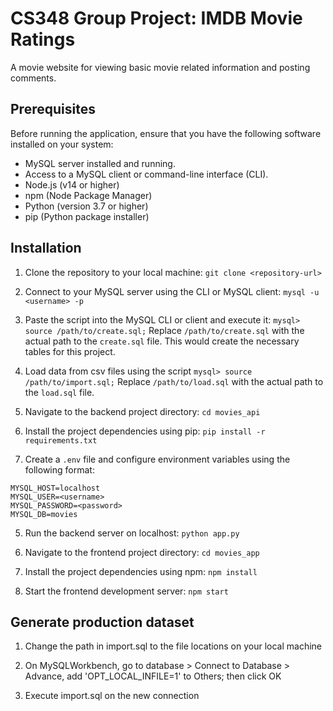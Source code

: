 # CS348 Group Project: IMDB Movie Ratings

A movie website for viewing basic movie related information and posting comments.

## Prerequisites

Before running the application, ensure that you have the following software installed on your system:

- MySQL server installed and running.
- Access to a MySQL client or command-line interface (CLI).
- Node.js (v14 or higher)
- npm (Node Package Manager)
- Python (version 3.7 or higher)
- pip (Python package installer)

## Installation

1. Clone the repository to your local machine:
```git clone <repository-url>```

2. Connect to your MySQL server using the CLI or MySQL client:
```mysql -u <username> -p```

3. Paste the script into the MySQL CLI or client and execute it:
```mysql> source /path/to/create.sql;```
Replace `/path/to/create.sql` with the actual path to the `create.sql` file.
This would create the necessary tables for this project. 

5. Load data from csv files using the script
```mysql> source /path/to/import.sql;```
Replace `/path/to/load.sql` with the actual path to the `load.sql` file.

6. Navigate to the backend project directory:
```cd movies_api```

7. Install the project dependencies using pip:
```pip install -r requirements.txt```

8. Create a `.env` file and configure environment variables using the following format:
```
MYSQL_HOST=localhost
MYSQL_USER=<username>
MYSQL_PASSWORD=<password>
MYSQL_DB=movies
```

5. Run the backend server on localhost: 
```python app.py```

6. Navigate to the frontend project directory:
```cd movies_app```

7. Install the project dependencies using npm:
```npm install```

8. Start the frontend development server:
```npm start```

## Generate production dataset
1. Change the path in import.sql to the file locations on your local machine

2. On MySQLWorkbench, go to database > Connect to Database > Advance, add 'OPT_LOCAL_INFILE=1' to Others; then click OK

3. Execute import.sql on the new connection

